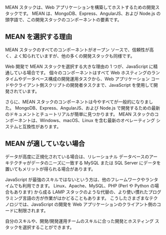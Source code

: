 MEAN スタックは、Web アプリケーションを構築してホストするための開発スタックです。 MEAN は、MongoDB、Express、AngularJS、および Node.js の頭字語で、この開発スタックのコンポーネントの要素です。

## <a name="why-would-i-pick-mean"></a>MEAN を選択する理由

MEAN スタックのすべてのコンポーネントがオープン ソースで、信頼性が高く、よく知られていますが、他の多くの開発スタックも同様です。 

Web 開発で MEAN スタックを選択する大きな理由の 1 つが、JavaScript に精通している場合です。 個々のコンポーネントはすべて Web ホスティングのランタイムやデータベース構成の開発運用タスクから、Web アプリケーション コードやクライアント側スクリプトの開発者タスクまで、JavaScript を使用して開発されています。

さらに、MEAN スタックのコンポーネントは今やすべてが一般的になりました。 MongoDB、Express、AngularJS、および Node.js で開発するための最新のドキュメントとチュートリアルが簡単に見つかります。 MEAN スタックのコンポーネントは、Windows、macOS、Linux を含む最新のオペレーティング システムと互換性があります。

## <a name="why-might-mean-not-be-right-for-me"></a>MEAN が適していない場合

データが高度に正規化されている場合は、リレーショナル データベースのアーキテクチャがデータのニーズに一致する MySQL または SQL Server にデータを置いてもメリットが得られる場合があります。

JavaScript が最強のスキルではないという方は、他のフレームワークやランタイムでも利用できます。 Linux、Apache、MySQL、PHP (Perl や Python の場合もあります) から成る LAMP スタックのような代替の、より使い慣れたプログラミング言語の方が作業がはかどることもあります。 こうしたさまざまなテクノロジでは、JavaScript の開発を Web アプリケーションのクライアント側のコードに制限されます。

自分のスキルや、開発/開発運用チームのスキルに合った開発とホスティング スタックを選択することができます。